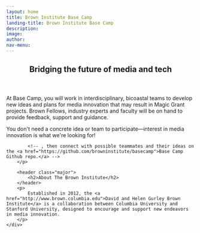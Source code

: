```yaml
---
layout: home
title: Brown Institute Base Camp
landing-title: Brown Institute Base Camp
description:
image:
author:
nav-menu:
---
```


<style>
	a:hover,
	input[type="reset"]:hover {
		text-decoration: none;
		color: rgba(255,127,80, .6) !important;
	}
	#header .logo:hover strong,
	input[type="submit"].special:hover,
	a.icon.alt:hover:before {
    background-color: rgba(255,127,80, .6) !important;
	}
	.button:hover,
	input[type="reset"]:hover { box-shadow: inset 0 0 0 2px rgba(255,127,80, .6); }
</style>


<!-- One -->
<!-- {#% include tiles.html %#} -->

<!-- Two -->
<section id="one" class="col-md-6">
	<div class="inner">
		<header class="major">
			<h2>Bridging the future of media and tech</h2>
		</header>
		<!-- <p>
			<strong style="color: rgba(255,255,255,.4)">
				Are you passionate about the role that emerging technologies can play in the future of storytelling and journalism? Do you have a story that can only be told using technology outside the scope of traditional media? If so, you might be a perfect candidate for a Magic Grant from the Brown Institute for Media Innovation.
			</strong>
		</p> -->
		<p>
			At Base Camp, you will work in interdisciplinary, bicoastal teams to develop new ideas and plans for media innovation that may result in Magic Grant projects. Brown Fellows, industry experts and faculty will be on hand to provide feedback, support and guidance.
		</p>
		<p>
			You don't need a concrete idea or team to participate—interest in media innovation is what we're looking for!

			<!-- , then connect with possible teammates and their ideas on the <a href="https://github.com/browninstitute/basecamp">Base Camp Github repo.</a> -->
		</p>

		<header class="major">
			<h2>About The Brown Institute</h2>
		</header>
		<p>
			Established in 2012, the <a href="http://www.brown.columbia.edu">David and Helen Gurley Brown Institute</a> is a collaboration between Columbia University and Stanford University, designed to encourage and support new endeavors in media innovation.
		</p>
	</div>
</section>
